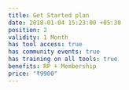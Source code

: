 ```yaml
---
title: Get Started plan
date: 2018-01-04 15:23:00 +05:30
position: 2
validity: 1 Month
has tool access: true
has community events: true
has training on all tools: true
benefits: RP + Membership
price: "₹9900"
---
```



